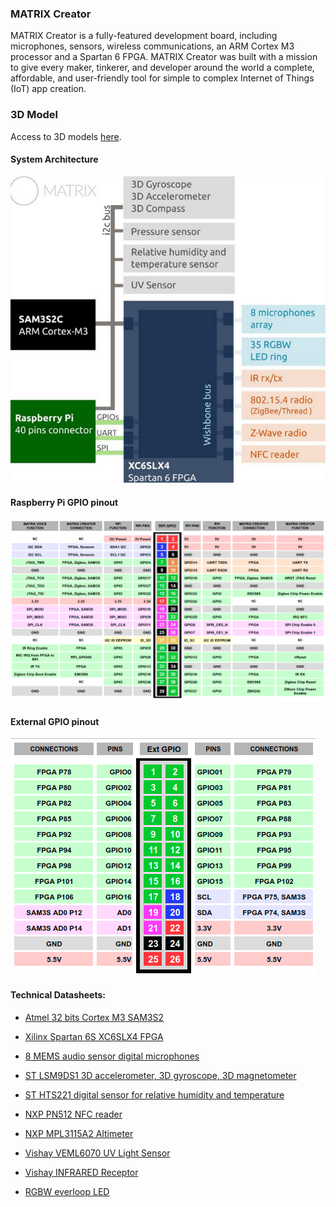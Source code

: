 ### MATRIX Creator

MATRIX Creator is a fully-featured development board, including microphones, sensors, wireless communications, an ARM Cortex M3 processor and a Spartan 6 FPGA. MATRIX Creator was built with a mission to give every maker, tinkerer, and developer around the world a complete, affordable, and user-friendly tool for simple to complex Internet of Things (IoT) app creation.

### 3D Model
Access to 3D models [here](https://github.com/matrix-io/matrixio-models/tree/master/matrix-creator).

#### System Architecture
![Select Advanced](../img/matrixlabs_creator_block.jpg)

#### Raspberry Pi GPIO pinout

![RPIGPIO](../img/matrix-creator-rpgpio-pinout.png)

#### External GPIO pinout

![EXTGPIO](../img/matrix-creator-extgpio-pinout.png)



#### Technical Datasheets:

* [Atmel 32 bits Cortex M3 SAM3S2](http://www.atmel.com/Images/Atmel-6500-32-bit-Cortex-M3-Microcontroller-SAM3S4-SAM3S2-SAM3S1_Datasheet.pdf)

* [Xilinx Spartan 6S XC6SLX4 FPGA](http://www.xilinx.com/support/documentation/data_sheets/ds160.pdf)

* [8 MEMS audio sensor digital microphones](https://www1.iodparts.com/datasheets/stmicroelectronics-microphones-dm00111225.pdf)

* [ST LSM9DS1 3D accelerometer, 3D gyroscope, 3D magnetometer](http://www.st.com/content/ccc/resource/technical/document/datasheet/1e/3f/2a/d6/25/eb/48/46/DM00103319.pdf/files/DM00103319.pdf/jcr:content/translations/en.DM00103319.pdf)

* [ST HTS221 digital sensor for relative humidity and temperature](http://www.st.com/content/ccc/resource/technical/document/datasheet/4d/9a/9c/ad/25/07/42/34/DM00116291.pdf/files/DM00116291.pdf/jcr:content/translations/en.DM00116291.pdf)

* [NXP PN512 NFC reader](https://www.nxp.com/documents/data_sheet/PN512.pdf)

* [NXP MPL3115A2 Altimeter](http://cache.freescale.com/files/sensors/doc/data_sheet/MPL3115A2.pdf)

* [Vishay VEML6070 UV Light Sensor](http://www.vishay.com/docs/84277/veml6070.pdf)

* [Vishay INFRARED Receptor](http://www.vishay.com/docs/82450/tsop573.pdf)

* [RGBW everloop LED](http://blinkinlabs.com/wp-content/uploads/2016/01/SK6812RGBW-datasheet.pdf)
